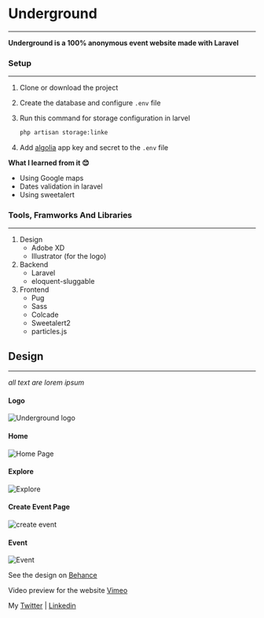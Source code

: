 # **Underground**
-------------------
**Underground is a 100% anonymous event website made with Laravel**

### **Setup**
---------------
1. Clone or download the project

2. Create the database and configure `.env` file

3. Run this command for storage configuration in larvel
    ```bash
    php artisan storage:linke
    ``` 

4. Add [algolia](https://www.algolia.com/) app key and secret to the `.env` file


**What I learned from it 😊**
* Using Google maps
* Dates validation in laravel
* Using sweetalert

### **Tools, Framworks And Libraries**
--------------------------------------
1. Design
    * Adobe XD
    * Illustrator (for the logo)
2. Backend
    * Laravel
    * eloquent-sluggable
3. Frontend
    * Pug
    * Sass
    * Colcade
    * Sweetalert2
    * particles.js
    
## **Design** 
------------------------
_all text are lorem ipsum_

#### **Logo**
![Underground logo](design/logo.jpg)

#### **Home**
![Home Page](design/home.jpg)

#### **Explore**
![Explore](design/explore.jpg)

#### **Create Event Page**
![create event](design/create.jpg)

#### **Event**
![Event](design/event.jpg)

See the design on 
[Behance](https://www.behance.net/gallery/93142129/Underground)

Video preview for the website [Vimeo](https://vimeo.com/395029196)

My
[Twitter](https://twitter.com/MrMohamed98) | 
[Linkedin](https://www.linkedin.com/in/mohamed-abdallah-b731b61a2/)